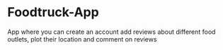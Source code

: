 # Foodtruck-App
App where you can create an account add reviews about different food outlets, plot their location and comment on reviews 
